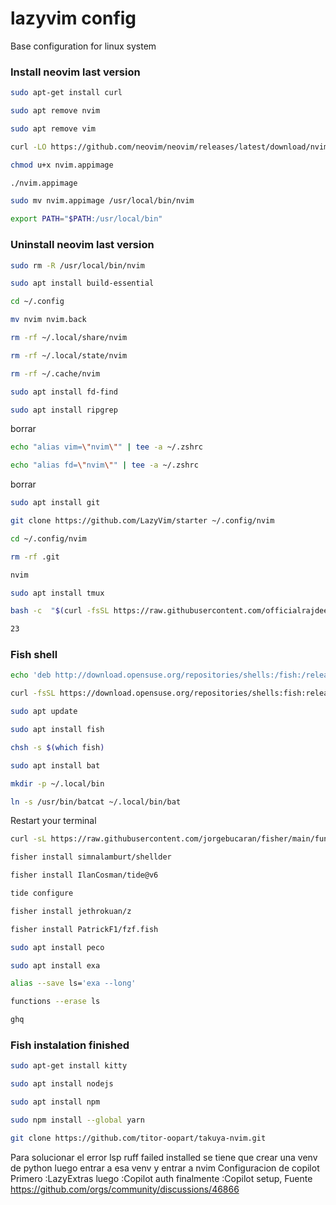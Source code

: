 # lazyvim config
Base configuration for linux system

### Install neovim last version
```sh
sudo apt-get install curl
```
```sh
sudo apt remove nvim
```
```sh
sudo apt remove vim
```
```sh
curl -LO https://github.com/neovim/neovim/releases/latest/download/nvim.appimage
```
```sh
chmod u+x nvim.appimage
```
```sh
./nvim.appimage

```
```sh
sudo mv nvim.appimage /usr/local/bin/nvim

```
```sh
export PATH="$PATH:/usr/local/bin"
```
### Uninstall neovim last version
```sh
sudo rm -R /usr/local/bin/nvim
```
```sh
sudo apt install build-essential
```

```sh
cd ~/.config
```

```sh
mv nvim nvim.back
```

```sh
rm -rf ~/.local/share/nvim
```

```sh
rm -rf ~/.local/state/nvim
```

```sh
rm -rf ~/.cache/nvim
```
```sh
sudo apt install fd-find
```

```sh
sudo apt install ripgrep
```
borrar
```sh
echo "alias vim=\"nvim\"" | tee -a ~/.zshrc
```
```sh
echo "alias fd=\"nvim\"" | tee -a ~/.zshrc
```
borrar

```sh
sudo apt install git
```
```sh
git clone https://github.com/LazyVim/starter ~/.config/nvim
```

```sh
cd ~/.config/nvim
```
```sh
rm -rf .git
```

```sh
nvim
```
```sh
sudo apt install tmux
```
```sh
bash -c  "$(curl -fsSL https://raw.githubusercontent.com/officialrajdeepsingh/nerd-fonts-installer/main/install.sh)"
```
```sh
23
```
### Fish shell
```sh
echo 'deb http://download.opensuse.org/repositories/shells:/fish:/release:/3/Debian_12/ /' | sudo tee /etc/apt/sources.list.d/shells:fish:release:3.list

curl -fsSL https://download.opensuse.org/repositories/shells:fish:release:3/Debian_12/Release.key | gpg --dearmor | sudo tee /etc/apt/trusted.gpg.d/shells_fish_release_3.gpg > /dev/null

sudo apt update

sudo apt install fish

chsh -s $(which fish)
```

```sh
sudo apt install bat

mkdir -p ~/.local/bin

ln -s /usr/bin/batcat ~/.local/bin/bat
```
Restart your terminal
```sh
curl -sL https://raw.githubusercontent.com/jorgebucaran/fisher/main/functions/fisher.fish | source && fisher install jorgebucaran/fisher
```
```sh
fisher install simnalamburt/shellder
```
```sh
fisher install IlanCosman/tide@v6

tide configure
```
```sh
fisher install jethrokuan/z
```
```sh
fisher install PatrickF1/fzf.fish
```
```sh
sudo apt install peco
```
```sh
sudo apt install exa

alias --save ls='exa --long'
```
```sh
functions --erase ls
```
```sh
ghq
```
### Fish instalation finished
```sh
sudo apt-get install kitty
```

```sh
sudo apt install nodejs
```
```sh
sudo apt install npm
```

```sh
sudo npm install --global yarn
```

```sh
git clone https://github.com/titor-oopart/takuya-nvim.git
```
Para solucionar el error lsp ruff failed installed se tiene que crear una venv de python luego entrar a esa venv y entrar a nvim
Configuracion de copilot
Primero :LazyExtras luego :Copilot auth finalmente :Copilot setup, Fuente https://github.com/orgs/community/discussions/46866
